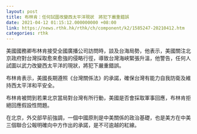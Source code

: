 ```yaml
---
layout: post
title: 布林肯：任何試圖改變西太平洋現狀　將犯下嚴重錯誤
date: 2021-04-12 01:15:12.000000000 +08:00
link: https://news.rthk.hk/rthk/ch/component/k2/1585247-20210412.htm
categories: rthk
---
```


美國國務卿布林肯接受全國廣播公司訪問時，談及台海局勢，他表示，美國關注北京政府對台灣採取愈來愈強的侵略行徑，導致台灣海峽緊張升溫，他警告，任何人試圖以武力改變西太平洋的現狀，將犯下嚴重錯誤。

布林肯表示，美國長期遵照《台灣關係法》的承諾，確保台灣有能力自我防衛及維持西太平洋和平安全。

布林肯被問到若果北京當局對台灣有所行動，美國是否會採取軍事回應，布林肯拒絕回應假設性問題。

在北京，外交部早前強調，一個中國原則是中美關係的政治基礎，也是美方在中美三個聯合公報明確向中方作出的承諾，是不可逾越的紅線。
